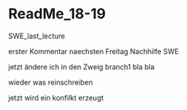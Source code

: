 # ReadMe_18-19
SWE_last_lecture

erster Kommentar
naechsten Freitag Nachhilfe SWE

jetzt ändere ich in den Zweig branch1
bla bla

wieder was reinschreiben


jetzt wird ein konfilkt erzeugt
